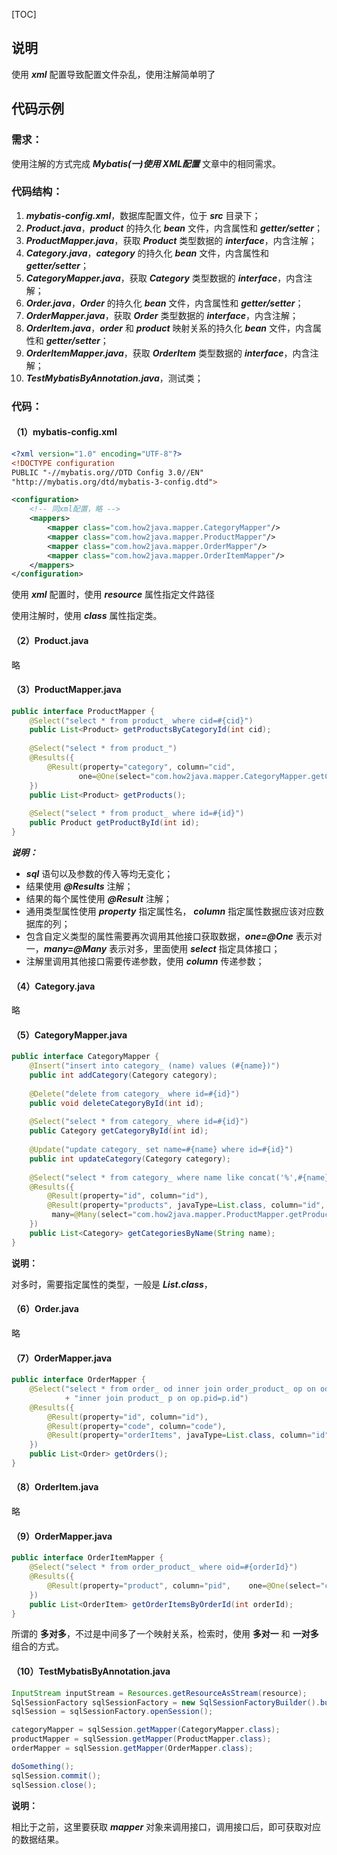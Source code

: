 [TOC]

## 说明

使用 ***xml*** 配置导致配置文件杂乱，使用注解简单明了

## 代码示例

### 需求：

使用注解的方式完成 ***Mybatis(一)使用 XML配置*** 文章中的相同需求。

### 代码结构：

1. ***mybatis-config.xml***，数据库配置文件，位于 ***src*** 目录下；
2. ***Product.java***，***product*** 的持久化 ***bean*** 文件，内含属性和 ***getter/setter***；
3. ***ProductMapper.java***，获取 ***Product*** 类型数据的 ***interface***，内含注解；
4. ***Category.java***，***category*** 的持久化 ***bean*** 文件，内含属性和 ***getter/setter***；
5. ***CategoryMapper.java***，获取 ***Category*** 类型数据的 ***interface***，内含注解；
6. ***Order.java***，***Order*** 的持久化 ***bean*** 文件，内含属性和 ***getter/setter***；
7. ***OrderMapper.java***，获取 ***Order*** 类型数据的 ***interface***，内含注解；
8. ***OrderItem.java***，***order*** 和 ***product*** 映射关系的持久化 ***bean*** 文件，内含属性和 ***getter/setter***；
9. ***OrderItemMapper.java***，获取 ***OrderItem*** 类型数据的 ***interface***，内含注解；
10. ***TestMybatisByAnnotation.java***，测试类；

### 代码：

#### （1）mybatis-config.xml

```xml
<?xml version="1.0" encoding="UTF-8"?>
<!DOCTYPE configuration
PUBLIC "-//mybatis.org//DTD Config 3.0//EN"
"http://mybatis.org/dtd/mybatis-3-config.dtd">

<configuration>
    <!-- 同xml配置，略 -->
    <mappers>
        <mapper class="com.how2java.mapper.CategoryMapper"/>
        <mapper class="com.how2java.mapper.ProductMapper"/>
        <mapper class="com.how2java.mapper.OrderMapper"/>
        <mapper class="com.how2java.mapper.OrderItemMapper"/>
    </mappers>
</configuration>
```

使用 ***xml*** 配置时，使用 ***resource*** 属性指定文件路径

使用注解时，使用 ***class*** 属性指定类。

#### （2）Product.java

略

#### （3）ProductMapper.java

```java
public interface ProductMapper {
    @Select("select * from product_ where cid=#{cid}")
    public List<Product> getProductsByCategoryId(int cid);
    
    @Select("select * from product_")
    @Results({
        @Result(property="category", column="cid", 
               one=@One(select="com.how2java.mapper.CategoryMapper.getCategoriesByName"))
    })
    public List<Product> getProducts();
    
    @Select("select * from product_ where id=#{id}")
    public Product getProductById(int id);
}
```

***说明：***

- ***sql*** 语句以及参数的传入等均无变化；
- 结果使用 ***@Results*** 注解；
- 结果的每个属性使用 ***@Result*** 注解；
- 通用类型属性使用 ***property*** 指定属性名， ***column*** 指定属性数据应该对应数据库的列；
- 包含自定义类型的属性需要再次调用其他接口获取数据，***one=@One*** 表示对一，***many=@Many*** 表示对多，里面使用 ***select*** 指定具体接口；
- 注解里调用其他接口需要传递参数，使用 ***column*** 传递参数；

#### （4）Category.java

略

#### （5）CategoryMapper.java

```java
public interface CategoryMapper {
    @Insert("insert into category_ (name) values (#{name})")
    public int addCategory(Category category);
    
    @Delete("delete from category_ where id=#{id}")
    public void deleteCategoryById(int id);
    
    @Select("select * from category_ where id=#{id}")
    public Category getCategoryById(int id);
    
    @Update("update category_ set name=#{name} where id=#{id}")
    public int updateCategory(Category category);
    
    @Select("select * from category_ where name like concat('%',#{name},'%')")
    @Results({
        @Result(property="id", column="id"),
        @Result(property="products", javaType=List.class, column="id",
         many=@Many(select="com.how2java.mapper.ProductMapper.getProductsByCategoryId"))
    })
    public List<Category> getCategoriesByName(String name);
}
```

**说明：**

对多时，需要指定属性的类型，一般是 ***List.class***，

#### （6）Order.java

略

#### （7）OrderMapper.java

```java
public interface OrderMapper {
    @Select("select * from order_ od inner join order_product_ op on od.id=op.oid "
            + "inner join product_ p on op.pid=p.id")
    @Results({
        @Result(property="id", column="id"),
        @Result(property="code", column="code"),
        @Result(property="orderItems", javaType=List.class, column="id", many=@Many(select="com.how2java.mapper.OrderItemMapper.getOrderItemsByOrderId"))
    })
    public List<Order> getOrders();
}
```

#### （8）OrderItem.java

略

#### （9）OrderMapper.java

```java
public interface OrderItemMapper {
    @Select("select * from order_product_ where oid=#{orderId}")
    @Results({
        @Result(property="product", column="pid",    one=@One(select="com.how2java.mapper.ProductMapper.getProductById"))
    })
    public List<OrderItem> getOrderItemsByOrderId(int orderId);
}
```

所谓的 **多对多**，不过是中间多了一个映射关系，检索时，使用 **多对一** 和 **一对多** 组合的方式。

#### （10）TestMybatisByAnnotation.java

```java
InputStream inputStream = Resources.getResourceAsStream(resource);
SqlSessionFactory sqlSessionFactory = new SqlSessionFactoryBuilder().build(inputStream);
sqlSession = sqlSessionFactory.openSession();

categoryMapper = sqlSession.getMapper(CategoryMapper.class);
productMapper = sqlSession.getMapper(ProductMapper.class);
orderMapper = sqlSession.getMapper(OrderMapper.class);

doSomething();
sqlSession.commit();
sqlSession.close();
```

**说明：**

相比于之前，这里要获取 ***mapper*** 对象来调用接口，调用接口后，即可获取对应的数据结果。

